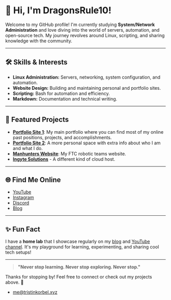 # 👋 Hi, I'm DragonsRule10!

Welcome to my GitHub profile! I'm currently studying **System/Network Administration** and love diving into the world of servers, automation, and open-source tech. My journey revolves around Linux, scripting, and sharing knowledge with the community.

---

## 🛠️ Skills & Interests

- **Linux Administration:** Servers, networking, system configuration, and automation.
- **Website Design:** Building and maintaining personal and portfolio sites.
- **Scripting:** Bash for automation and efficiency.
- **Markdown:** Documentation and technical writing.

---

## 🌟 Featured Projects

- [**Portfolio Site 1**](https://github.com/DragonsRule10/dragonsrule10.com): My main portfolio where you can find most of my online past positions, projects, and accomplishments.
- [**Portfolio Site 2**](https://github.com/DragonsRule10/tristinkorbel.xyz): A more personal space with extra info about who I am and what I do.
- [**Manhunters Website**](https://github.com/Dragonsrule10/maritimemanhunters.com): My FTC robotic teams website.
- [**Ingyte Solutions**](https://ignyte.solutions) - A different kind of cloud host.

---

## 🌐 Find Me Online

- [YouTube](https://www.youtube.com/@DragonsRule10)  
- [Instagram](https://www.instagram.com/dragonsrule08/)  
- [Discord](https://discordapp.com/users/956007823261700107)  
- [Blog](https://blog.dragonsrule10.com/)

---

## ✨ Fun Fact

I have a **home lab** that I showcase regularly on my [blog](https://blog.dragonsrule10.com/) and [YouTube channel](https://www.youtube.com/@DragonsRule10). It's my playground for learning, experimenting, and sharing cool tech setups!

---

> **"Never stop learning. Never stop exploring. Never stop."**

Thanks for stopping by! Feel free to connect or check out my projects above. 🚀
- me@tristinkorbel.xyz
